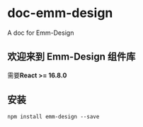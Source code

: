 # doc-emm-design
A doc for Emm-Design

## 欢迎来到 Emm-Design 组件库
需要**React >= 16.8.0**

## 安装
```
npm install emm-design --save
```
